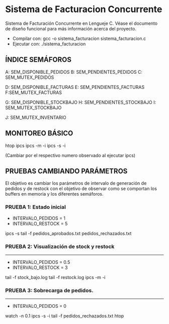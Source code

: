 # Sistema de Facturacion Concurrente
Sistema de Facturación Concurrente en Lengueje C.
Véase el documento de diseño funcional para más información acerca del proyecto.

- Compilar con: gcc -o sistema_facturacion sistema_facturacion.c
- Ejecutar con: ./sistema_facturacion

## ÍNDICE SEMÁFOROS
A: SEM_DISPONIBLE_PEDIDOS
B: SEM_PENDIENTES_PEDIDOS
C: SEM_MUTEX_PEDIDOS

D: SEM_DISPONIBLE_FACTURAS 
E: SEM_PENDIENTES_FACTURAS
F:SEM_MUTEX_FACTURAS 

G: SEM_DISPONIBLE_STOCKBAJO
H: SEM_PENDIENTES_STOCKBAJO
I: SEM_MUTEX_STOCKBAJO

J: SEM_MUTEX_INVENTARIO


## MONITOREO BÁSICO 
htop 
ipcs
ipcs -m -i <id> 
ipcs -s -i <id>

(Cambiar <id> por el respectivo numero observado al ejecutar ipcs)


## PRUEBAS CAMBIANDO PARÁMETROS 

El objetivo es cambiar los parámetros de intervalo de generación de pedidos y de restock con el objetivo de observar como se comportan los buffers en memoria y los
diferentes semáforos.

### PRUEBA 1: Estado inicial

- INTERVALO_PEDIDOS = 1
- INTERVALO_RESTOCK = 5

ipcs -s <id>
tail -f pedidos_aprobados.txt pedidos_rechazados.txt

### PRUEBA 2: Visualización de stock y restock
-------------------------------------
- INTERVALO_PEDIDOS = 0.5
- INTERVALO_RESTOCK = 3

tail -f stock_bajo.log
tail -f restock.log
ipcs -m -i  <id>


### PRUEBA 3: Sobrecarga de pedidos.
-------------------------------------
- INTERVALO_PEDIDOS = 0

watch -n 0.1 ipcs -s -i <id>
tail -f pedidos_rechazados.txt
htop



